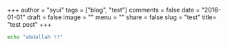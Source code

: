 +++
author = "syui"
tags = ["blog", "test"]
comments = false
date = "2016-01-01"
draft = false
image = ""
menu = ""
share = false
slug = "test"
title= "test post"
+++

```bash
echo "abdallah !!"
```

